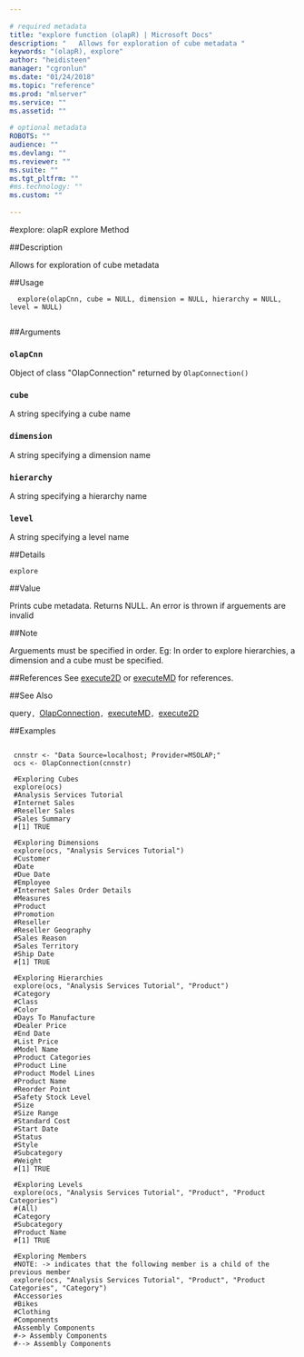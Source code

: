 ```yaml
--- 
 
# required metadata 
title: "explore function (olapR) | Microsoft Docs" 
description: "   Allows for exploration of cube metadata " 
keywords: "(olapR), explore" 
author: "heidisteen" 
manager: "cgronlun" 
ms.date: "01/24/2018" 
ms.topic: "reference" 
ms.prod: "mlserver" 
ms.service: "" 
ms.assetid: "" 
 
# optional metadata 
ROBOTS: "" 
audience: "" 
ms.devlang: "" 
ms.reviewer: "" 
ms.suite: "" 
ms.tgt_pltfrm: "" 
#ms.technology: "" 
ms.custom: "" 
 
--- 
```

 
 
 
 #explore: olapR explore Method 
 
 ##Description
 
Allows for exploration of cube metadata
 
 
 
 ##Usage

```   
  explore(olapCnn, cube = NULL, dimension = NULL, hierarchy = NULL, level = NULL)
 
```
 
 
 ##Arguments

   
    
 ### `olapCnn`
 Object of class "OlapConnection" returned by `OlapConnection()` 
  
    
 ### `cube`
 A string specifying a cube name 
  
    
 ### `dimension`
 A string specifying a dimension name 
  
    
 ### `hierarchy`
 A string specifying a hierarchy name 
  
    
 ### `level`
 A string specifying a level name 
  
 
 
 
 ##Details
 
`explore` 
 
 
 
 ##Value
 
Prints cube metadata. Returns NULL.
An error is thrown if arguements are invalid
 
 
 ##Note
 
Arguements must be specified in order. Eg: In order to explore hierarchies, a dimension and a cube must be specified.
 
 
 
 ##References
  See [execute2D](Execute2D.md) or [executeMD](ExecuteMD.md) for references.  
 
 
 ##See Also
 
query`, `[OlapConnection](OlapConnection.md)`, `[executeMD](ExecuteMD.md)`, `[execute2D](Execute2D.md)
   
 
 ##Examples

 ```
   
  cnnstr <- "Data Source=localhost; Provider=MSOLAP;"
  ocs <- OlapConnection(cnnstr)
  
  #Exploring Cubes
  explore(ocs)
  #Analysis Services Tutorial
  #Internet Sales
  #Reseller Sales
  #Sales Summary
  #[1] TRUE
  
  #Exploring Dimensions
  explore(ocs, "Analysis Services Tutorial")
  #Customer
  #Date
  #Due Date
  #Employee
  #Internet Sales Order Details
  #Measures
  #Product
  #Promotion
  #Reseller
  #Reseller Geography
  #Sales Reason
  #Sales Territory
  #Ship Date
  #[1] TRUE
  
  #Exploring Hierarchies
  explore(ocs, "Analysis Services Tutorial", "Product")
  #Category
  #Class
  #Color
  #Days To Manufacture
  #Dealer Price
  #End Date
  #List Price
  #Model Name
  #Product Categories
  #Product Line
  #Product Model Lines
  #Product Name
  #Reorder Point
  #Safety Stock Level
  #Size
  #Size Range
  #Standard Cost
  #Start Date
  #Status
  #Style
  #Subcategory
  #Weight
  #[1] TRUE
  
  #Exploring Levels
  explore(ocs, "Analysis Services Tutorial", "Product", "Product Categories")
  #(All)
  #Category
  #Subcategory
  #Product Name
  #[1] TRUE
  
  #Exploring Members
  #NOTE: -> indicates that the following member is a child of the previous member
  explore(ocs, "Analysis Services Tutorial", "Product", "Product Categories", "Category")
  #Accessories
  #Bikes
  #Clothing
  #Components
  #Assembly Components
  #-> Assembly Components
  #--> Assembly Components
 
```
 
